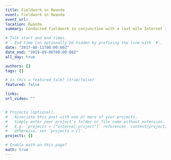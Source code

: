 ```yaml
---
title: Fieldwork in Rwanda
event: Fieldwork in Rwanda
event_url: 
location: Rwanda
summary: Conducted fieldwork in conjunction with a last mile Internet infrastructure service provider in Rwanda on unconnected sites in 2017 and 2019. 

# Talk start and end times.
#   End time can optionally be hidden by prefixing the line with `#`.
date: "2017-08-11T00:00:00Z"
date_end: "2019-09-06T00:00:00Z"
all_day: true

authors: []
tags: []

# Is this a featured talk? (true/false)
featured: false

links:
url_video: ""


# Projects (optional).
#   Associate this post with one or more of your projects.
#   Simply enter your project's folder or file name without extension.
#   E.g. `projects = ["internal-project"]` references `content/project/deep-learning/index.md`.
#   Otherwise, set `projects = []`.
projects: []

# Enable math on this page?
math: true
---
```



